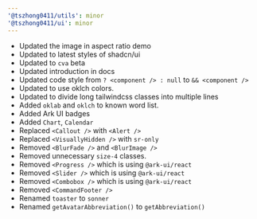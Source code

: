 ```yaml
---
'@tszhong0411/utils': minor
'@tszhong0411/ui': minor
---
```


- Updated the image in aspect ratio demo
- Updated to latest styles of shadcn/ui
- Updated to `cva` beta
- Updated introduction in docs
- Updated code style from `? <component /> : null` to `&& <component />`
- Updated to use oklch colors.
- Updated to divide long tailwindcss classes into multiple lines
- Added `oklab` and `oklch` to known word list.
- Added Ark UI badges
- Added `Chart`, `Calendar`
- Replaced `<Callout />` with `<Alert />`
- Replaced `<VisuallyHidden />` with `sr-only`
- Removed `<BlurFade />` and `<BlurImage />`
- Removed unnecessary `size-4` classes.
- Removed `<Progress />` which is using `@ark-ui/react`
- Removed `<Slider />` which is using `@ark-ui/react`
- Removed `<Combobox />` which is using `@ark-ui/react`
- Removed `<CommandFooter />`
- Renamed `toaster` to `sonner`
- Renamed `getAvatarAbbreviation()` to `getAbbreviation()`
